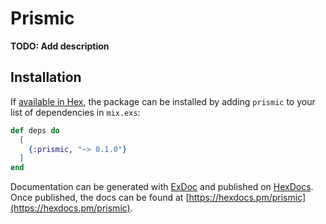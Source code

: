 # Prismic

**TODO: Add description**

## Installation

If [available in Hex](https://hex.pm/docs/publish), the package can be installed
by adding `prismic` to your list of dependencies in `mix.exs`:

```elixir
def deps do
  [
    {:prismic, "~> 0.1.0"}
  ]
end
```

Documentation can be generated with [ExDoc](https://github.com/elixir-lang/ex_doc)
and published on [HexDocs](https://hexdocs.pm). Once published, the docs can
be found at [https://hexdocs.pm/prismic](https://hexdocs.pm/prismic).


